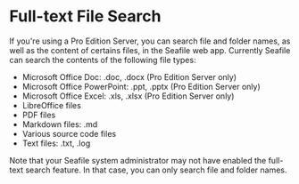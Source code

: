 # Full-text File Search

If you're using a Pro Edition Server, you can search file and folder names, as well as the content of certains files, in the Seafile web app. Currently Seafile can search the contents of the following file types:

* Microsoft Office Doc: .doc, .docx (Pro Edition Server only)
* Microsoft Office PowerPoint: .ppt, .pptx (Pro Edition Server only)
* Microsoft Office Excel: .xls, .xlsx (Pro Edition Server only)
* LibreOffice files
* PDF files
* Markdown files: .md
* Various source code files
* Text files: .txt, .log

Note that your Seafile system administrator may not have enabled the full-text search feature. In that case, you can only search file and folder names.